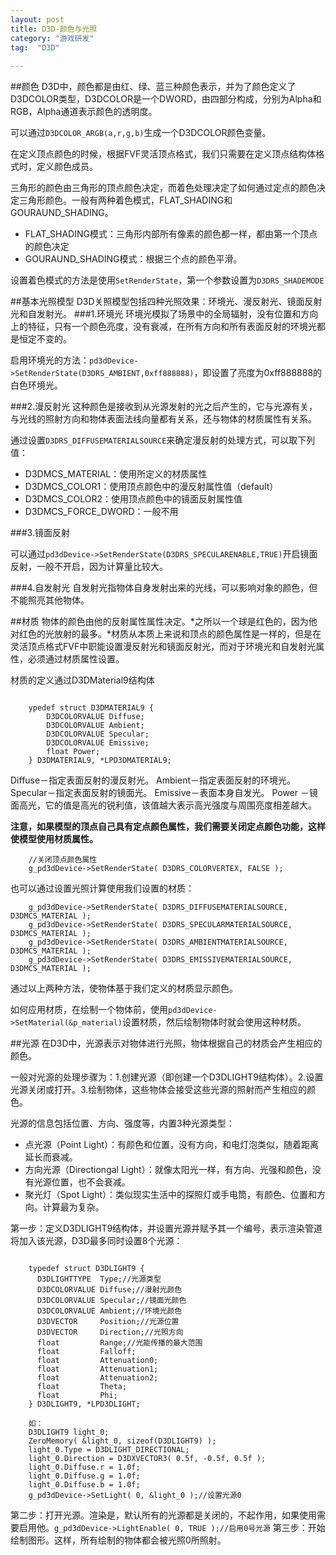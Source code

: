 ```yaml
---
layout: post
title: D3D-颜色与光照
category: "游戏研发"
tag:  "D3D"
  
---
```



##颜色
D3D中，颜色都是由红、绿、蓝三种颜色表示，并为了颜色定义了D3DCOLOR类型，D3DCOLOR是一个DWORD，由四部分构成，分别为Alpha和RGB，Alpha通道表示颜色的透明度。

可以通过`D3DCOLOR_ARGB(a,r,g,b)`生成一个D3DCOLOR颜色变量。


在定义顶点颜色的时候，根据FVF灵活顶点格式，我们只需要在定义顶点结构体格式时，定义颜色成员。

三角形的颜色由三角形的顶点颜色决定，而着色处理决定了如何通过定点的颜色决定三角形颜色。一般有两种着色模式，FLAT_SHADING和GOURAUND_SHADING。

- FLAT_SHADING模式：三角形内部所有像素的颜色都一样，都由第一个顶点的颜色决定
- GOURAUND_SHADING模式：根据三个点的颜色平滑。

设置着色模式的方法是使用`SetRenderState`，第一个参数设置为`D3DRS_SHADEMODE`

##基本光照模型
D3D关照模型包括四种光照效果：环境光、漫反射光、镜面反射光和自发射光。
###1.环境光
环境光模拟了场景中的全局辐射，没有位置和方向上的特征，只有一个颜色亮度，没有衰减，在所有方向和所有表面反射的环境光都是恒定不变的。

启用环境光的方法：`pd3dDevice->SetRenderState(D3DRS_AMBIENT,0xff888888)`，即设置了亮度为0xff888888的白色环境光。

###2.漫反射光
这种颜色是接收到从光源发射的光之后产生的，它与光源有关，与光线的照射方向和物体表面法线向量都有关系，还与物体的材质属性有关系。

通过设置`D3DRS_DIFFUSEMATERIALSOURCE`来确定漫反射的处理方式，可以取下列值：

- D3DMCS_MATERIAL：使用所定义的材质属性
- D3DMCS_COLOR1：使用顶点颜色中的漫反射属性值（default）
- D3DMCS_COLOR2：使用顶点颜色中的镜面反射属性值
- D3DMCS_FORCE_DWORD：一般不用

###3.镜面反射

可以通过`pd3dDevice->SetRenderState(D3DRS_SPECULARENABLE,TRUE)`开启镜面反射，一般不开启，因为计算量比较大。

###4.自发射光
自发射光指物体自身发射出来的光线，可以影响对象的颜色，但不能照亮其他物体。

##材质
物体的颜色由他的反射属性属性决定。*之所以一个球是红色的，因为他对红色的光放射的最多。*材质从本质上来说和顶点的颜色属性是一样的，但是在灵活顶点格式FVF中职能设置漫反射光和镜面反射光，而对于环境光和自发射光属性，必须通过材质属性设置。

材质的定义通过D3DMaterial9结构体

```

	ypedef struct D3DMATERIAL9 {
	    D3DCOLORVALUE Diffuse;
	    D3DCOLORVALUE Ambient;
	    D3DCOLORVALUE Specular;
	    D3DCOLORVALUE Emissive;
	    float Power;
	} D3DMATERIAL9, *LPD3DMATERIAL9;
```

Diffuse－指定表面反射的漫反射光。
Ambient－指定表面反射的环境光。
Specular－指定表面反射的镜面光。
Emissive－表面本身自发光。
Power －镜面高光，它的值是高光的锐利值，该值越大表示高光强度与周围亮度相差越大。

**注意，如果模型的顶点自己具有定点颜色属性，我们需要关闭定点颜色功能，这样使模型使用材质属性。**

```
	//关闭顶点颜色属性
	g_pd3dDevice->SetRenderState( D3DRS_COLORVERTEX, FALSE );

```

也可以通过设置光照计算使用我们设置的材质：

```
	g_pd3dDevice->SetRenderState( D3DRS_DIFFUSEMATERIALSOURCE, D3DMCS_MATERIAL );
    g_pd3dDevice->SetRenderState( D3DRS_SPECULARMATERIALSOURCE, D3DMCS_MATERIAL );
    g_pd3dDevice->SetRenderState( D3DRS_AMBIENTMATERIALSOURCE, D3DMCS_MATERIAL );
    g_pd3dDevice->SetRenderState( D3DRS_EMISSIVEMATERIALSOURCE, D3DMCS_MATERIAL );
```

通过以上两种方法，使物体基于我们定义的材质显示颜色。

如何应用材质，在绘制一个物体前，使用`pd3dDevice->SetMaterial(&p_material)`设置材质，然后绘制物体时就会使用这种材质。


##光源
在D3D中，光源表示对物体进行光照，物体根据自己的材质会产生相应的颜色。

一般对光源的处理步骤为：1.创建光源（即创建一个D3DLIGHT9结构体）。2.设置光源关闭或打开。3.绘制物体，这些物体会接受这些光源的照射而产生相应的颜色。

光源的信息包括位置、方向、强度等，内置3种光源类型：

- 点光源（Point Light）：有颜色和位置，没有方向，和电灯泡类似，随着距离延长而衰减。
- 方向光源（Directiongal Light）：就像太阳光一样，有方向、光强和颜色，没有光源位置，也不会衰减。
- 聚光灯（Spot Light）：类似现实生活中的探照灯或手电筒，有颜色、位置和方向。计算最为复杂。

第一步：定义D3DLIGHT9结构体，并设置光源并赋予其一个编号，表示渲染管道将加入该光源，D3D最多同时设置8个光源：

```

	typedef struct D3DLIGHT9 {
	  D3DLIGHTTYPE  Type;//光源类型
	  D3DCOLORVALUE Diffuse;//漫射光颜色
	  D3DCOLORVALUE Specular;//镜面光颜色
	  D3DCOLORVALUE Ambient;//环境光颜色
	  D3DVECTOR     Position;//光源位置
	  D3DVECTOR     Direction;//光照方向
	  float         Range;//光能传播的最大范围
	  float         Falloff;
	  float         Attenuation0;
	  float         Attenuation1;
	  float         Attenuation2;
	  float         Theta;
	  float         Phi;
	} D3DLIGHT9, *LPD3DLIGHT;

	如：
	D3DLIGHT9 light_0;
    ZeroMemory( &light_0, sizeof(D3DLIGHT9) );
    light_0.Type = D3DLIGHT_DIRECTIONAL;
    light_0.Direction = D3DXVECTOR3( 0.5f, -0.5f, 0.5f );
    light_0.Diffuse.r = 1.0f;
    light_0.Diffuse.g = 1.0f;
    light_0.Diffuse.b = 1.0f;
    g_pd3dDevice->SetLight( 0, &light_0 );//设置光源0

```

第二步：打开光源。渲染是，默认所有的光源都是关闭的，不起作用，如果使用需要启用他。`g_pd3dDevice->LightEnable( 0, TRUE );//启用0号光源`
第三步：开始绘制图形。这样，所有绘制的物体都会被光照0所照射。
